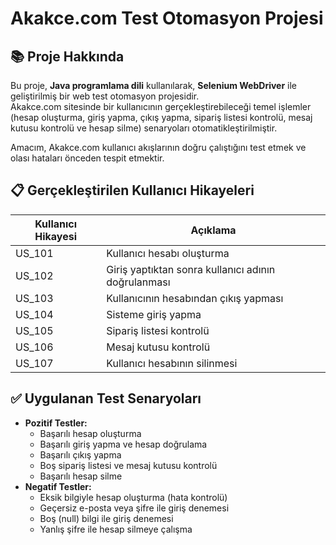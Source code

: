 <h1>Akakce.com Test Otomasyon Projesi</h1>

<h2>📚 Proje Hakkında</h2>
<p>
Bu proje, <strong>Java programlama dili</strong> kullanılarak, <strong>Selenium WebDriver</strong> ile geliştirilmiş bir web test otomasyon projesidir.<br>
Akakce.com sitesinde bir kullanıcının gerçekleştirebileceği temel işlemler (hesap oluşturma, giriş yapma, çıkış yapma, sipariş listesi kontrolü, mesaj kutusu kontrolü ve hesap silme) senaryoları otomatikleştirilmiştir.
</p>
<p>
Amacım, Akakce.com kullanıcı akışlarının doğru çalıştığını test etmek ve olası hataları önceden tespit etmektir.
</p>

<h2>📋 Gerçekleştirilen Kullanıcı Hikayeleri</h2>
<table>
<thead>
<tr>
<th>Kullanıcı Hikayesi</th>
<th>Açıklama</th>
</tr>
</thead>
<tbody>
<tr>
<td>US_101</td>
<td>Kullanıcı hesabı oluşturma</td>
</tr>
<tr>
<td>US_102</td>
<td>Giriş yaptıktan sonra kullanıcı adının doğrulanması</td>
</tr>
<tr>
<td>US_103</td>
<td>Kullanıcının hesabından çıkış yapması</td>
</tr>
<tr>
<td>US_104</td>
<td>Sisteme giriş yapma</td>
</tr>
<tr>
<td>US_105</td>
<td>Sipariş listesi kontrolü</td>
</tr>
<tr>
<td>US_106</td>
<td>Mesaj kutusu kontrolü</td>
</tr>
<tr>
<td>US_107</td>
<td>Kullanıcı hesabının silinmesi</td>
</tr>
</tbody>
</table>

<h2>✅ Uygulanan Test Senaryoları</h2>
<ul>
<li><strong>Pozitif Testler:</strong>
  <ul>
    <li>Başarılı hesap oluşturma</li>
    <li>Başarılı giriş yapma ve hesap doğrulama</li>
    <li>Başarılı çıkış yapma</li>
    <li>Boş sipariş listesi ve mesaj kutusu kontrolü</li>
    <li>Başarılı hesap silme</li>
  </ul>
</li>
<li><strong>Negatif Testler:</strong>
  <ul>
    <li>Eksik bilgiyle hesap oluşturma (hata kontrolü)</li>
    <li>Geçersiz e-posta veya şifre ile giriş denemesi</li>
    <li>Boş (null) bilgi ile giriş denemesi</li>
    <li>Yanlış şifre ile hesap silmeye çalışma</li>
  </ul>
</li>
</ul>

